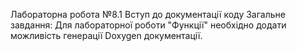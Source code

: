 Лабораторна робота №8.1 Вступ до документації коду
Загальне завдання: Для лабораторної роботи "Функції" необхідно додати можливість генерації Doxygen документації.
